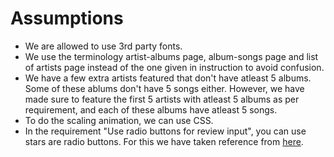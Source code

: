 # Assumptions

- We are allowed to use 3rd party fonts.
- We use the terminology artist-albums page, album-songs page and list of artists page
  instead of the one given in instruction to avoid confusion.
- We have a few extra artists featured that don't have atleast 5 albums. Some of these ablums don't have 5 songs either. However, we have made sure to feature the first 5 artists with atleast 5 albums as per requirement, and each of these albums have atleast 5 songs.
- To do the scaling animation, we can use CSS.
- In the requirement "Use radio buttons for review input", you can use stars are radio buttons.
For this we have taken reference from [here](https://scottaohara.github.io/a11y_styled_form_controls/src/radio-button--rating/).
